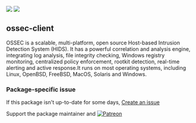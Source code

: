 [![](https://img.shields.io/chocolatey/v/ossec-client?color=green&label=ossec-client)](https://chocolatey.org/packages/ossec-client) [![](https://img.shields.io/chocolatey/dt/ossec-client)](https://chocolatey.org/packages/ossec-client)

## ossec-client
OSSEC is a scalable, multi-platform, open source Host-based Intrusion Detection System (HIDS). 
It has a powerful correlation and analysis engine, integrating log analysis, file integrity 
checking, Windows registry monitoring, centralized policy enforcement, rootkit detection, 
real-time alerting and active response.It runs on most operating systems, including Linux, 
OpenBSD, FreeBSD, MacOS, Solaris and Windows.

### Package-specific issue
If this package isn't up-to-date for some days, [Create an issue](https://github.com/tunisiano187/Chocolatey-packages/issues/new/choose)

Support the package maintainer and [![Patreon](https://cdn.jsdelivr.net/gh/tunisiano187/Chocolatey-packages@d15c4e19c709e7148588d4523ffc6dd3cd3c7e5e/icons/patreon.png)](https://www.patreon.com/tunisiano)